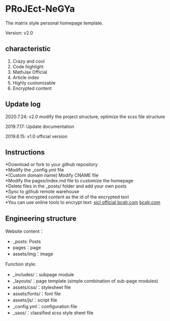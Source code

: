 # PRoJEct-NeGYa

The matrix style personal homepage template.

Version: v2.0

## characteristic

1. Crazy and cool
2. Code highlight
3. MathJax Official
4. Article index
5. Highly customizable
6. Encrypted content

## Update log

2020.7.24: v2.0 modify the project structure, optimize the scss file structure

2019.7.17: Update documentation

2019.6.15: v1.0 official version

## Instructions

*Download or fork to your github repository  
*Modify the _config.yml file  
*(Custom domain name) Modify CNAME file  
*Modify the pages/index.md file to customize the homepage  
*Delete files in the _posts/ folder and add your own posts  
*Sync to github remote warehouse  
*Use the encrypted content as the id of the encrypted text  
 *You can use online tools to encrypt text: [sjcl official bcqlr.com](http://bitwiseshiftleft.github.io/sjcl/demo/)  [bcqlr.com](http://bcqlr.com/sjcl/)

## Engineering structure

Website content：
* _posts: Posts
* pages：page
* assets/img：image

Function style:
* _includes/：subpage module
* _layouts/：page template (simple combination of sub-page modules)
* assets/css/：stylesheet file
* assets/fonts/：font file
* assets/js/：script file
* _config.yml：configuration file
* _sass/：classified scss style sheet file

